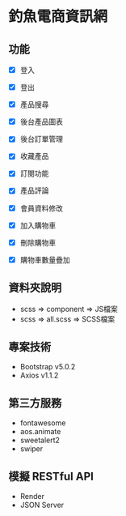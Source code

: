 # 釣魚電商資訊網

## 功能

- [x] 登入
- [x] 登出
- [x] 產品搜尋
- [x] 後台產品圖表
- [x] 後台訂單管理
- [x] 收藏產品
- [x] 訂閱功能
- [x] 產品評論 
- [x] 會員資料修改 
- [x] 加入購物車
- [x] 刪除購物車
- [x] 購物車數量疊加


## 資料夾說明

- scss => component => JS檔案
- scss => all.scss => SCSS檔案

## 專案技術

- Bootstrap v5.0.2
- Axios v1.1.2


## 第三方服務

- fontawesome
- aos.animate
- sweetalert2
- swiper

## 模擬 RESTful API
- Render
- JSON Server


